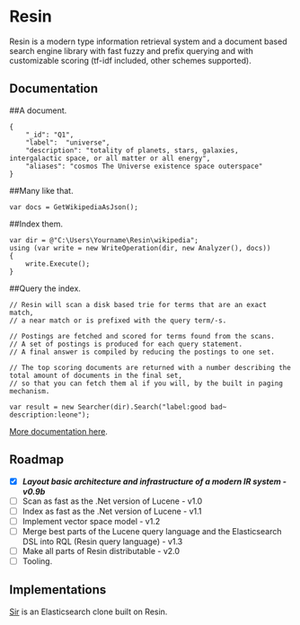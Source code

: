 # Resin

Resin is a modern type information retrieval system and a document based search engine library with fast fuzzy and prefix querying and with customizable scoring (tf-idf included, other schemes supported).

## Documentation

##A document.

	{
		"_id": "Q1",
		"label":  "universe",
		"description": "totality of planets, stars, galaxies, intergalactic space, or all matter or all energy",
		"aliases": "cosmos The Universe existence space outerspace"
	}

##Many like that.
	
	var docs = GetWikipediaAsJson();

##Index them.

	var dir = @"C:\Users\Yourname\Resin\wikipedia";
	using (var write = new WriteOperation(dir, new Analyzer(), docs))
	{
		write.Execute();
	}

##Query the index.
<a name="inproc" id="inproc"></a>

	// Resin will scan a disk based trie for terms that are an exact match,
	// a near match or is prefixed with the query term/-s.
	
	// Postings are fetched and scored for terms found from the scans.
	// A set of postings is produced for each query statement.
	// A final answer is compiled by reducing the postings to one set.
		
	// The top scoring documents are returned with a number describing the total amount of documents in the final set,
	// so that you can fetch them al if you will, by the built in paging mechanism.
	
	var result = new Searcher(dir).Search("label:good bad~ description:leone");

[More documentation here](https://github.com/kreeben/resin/wiki). 

## Roadmap

- [x] ___Layout basic architecture and infrastructure of a modern IR system - v0.9b___
- [ ] Scan as fast as the .Net version of Lucene - v1.0
- [ ] Index as fast as the .Net version of Lucene - v1.1
- [ ] Implement vector space model - v1.2
- [ ] Merge best parts of the Lucene query language and the Elasticsearch DSL into RQL (Resin query language) - v1.3
- [ ] Make all parts of Resin distributable - v2.0
- [ ] Tooling.

## Implementations

[Sir](https://github.com/kreeben/sir) is an Elasticsearch clone built on Resin.
